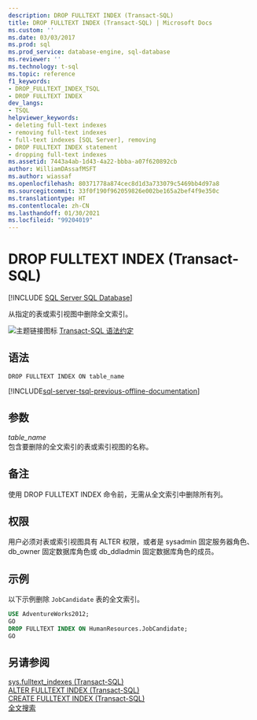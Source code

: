 ```yaml
---
description: DROP FULLTEXT INDEX (Transact-SQL)
title: DROP FULLTEXT INDEX (Transact-SQL) | Microsoft Docs
ms.custom: ''
ms.date: 03/03/2017
ms.prod: sql
ms.prod_service: database-engine, sql-database
ms.reviewer: ''
ms.technology: t-sql
ms.topic: reference
f1_keywords:
- DROP_FULLTEXT_INDEX_TSQL
- DROP FULLTEXT INDEX
dev_langs:
- TSQL
helpviewer_keywords:
- deleting full-text indexes
- removing full-text indexes
- full-text indexes [SQL Server], removing
- DROP FULLTEXT INDEX statement
- dropping full-text indexes
ms.assetid: 7443a4ab-1d43-4a22-bbba-a07f620892cb
author: WilliamDAssafMSFT
ms.author: wiassaf
ms.openlocfilehash: 80371778a874cec8d1d3a733079c5469bb4d97a8
ms.sourcegitcommit: 33f0f190f962059826e002be165a2bef4f9e350c
ms.translationtype: HT
ms.contentlocale: zh-CN
ms.lasthandoff: 01/30/2021
ms.locfileid: "99204019"
---
```

# <a name="drop-fulltext-index-transact-sql"></a>DROP FULLTEXT INDEX (Transact-SQL)
[!INCLUDE [SQL Server SQL Database](../../includes/applies-to-version/sql-asdb.md)]

  从指定的表或索引视图中删除全文索引。  
  
 ![主题链接图标](../../database-engine/configure-windows/media/topic-link.gif "“主题链接”图标") [Transact-SQL 语法约定](../../t-sql/language-elements/transact-sql-syntax-conventions-transact-sql.md)  
  
## <a name="syntax"></a>语法  
  
```syntaxsql
DROP FULLTEXT INDEX ON table_name  
```  
  
[!INCLUDE[sql-server-tsql-previous-offline-documentation](../../includes/sql-server-tsql-previous-offline-documentation.md)]

## <a name="arguments"></a>参数
 *table_name*  
 包含要删除的全文索引的表或索引视图的名称。  
  
## <a name="remarks"></a>备注  
 使用 DROP FULLTEXT INDEX 命令前，无需从全文索引中删除所有列。  
  
## <a name="permissions"></a>权限  
 用户必须对表或索引视图具有 ALTER 权限，或者是 sysadmin 固定服务器角色、db_owner 固定数据库角色或 db_ddladmin 固定数据库角色的成员。  
  
## <a name="examples"></a>示例  
 以下示例删除 `JobCandidate` 表的全文索引。  
  
```sql  
USE AdventureWorks2012;  
GO  
DROP FULLTEXT INDEX ON HumanResources.JobCandidate;  
GO  
```  
  
## <a name="see-also"></a>另请参阅  
 [sys.fulltext_indexes (Transact-SQL)](../../relational-databases/system-catalog-views/sys-fulltext-indexes-transact-sql.md)   
 [ALTER FULLTEXT INDEX (Transact-SQL)](../../t-sql/statements/alter-fulltext-index-transact-sql.md)   
 [CREATE FULLTEXT INDEX (Transact-SQL)](../../t-sql/statements/create-fulltext-index-transact-sql.md)   
 [全文搜索](../../relational-databases/search/full-text-search.md)  
  
  

